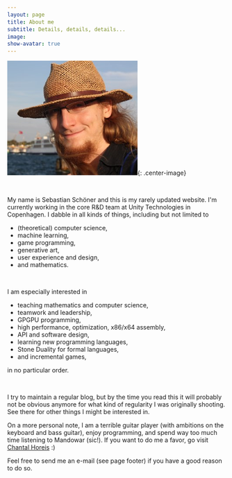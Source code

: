 ```yaml
---
layout: page
title: About me
subtitle: Details, details, details...
image: 
show-avatar: true
---
```


![A picture of me. You are missing out.](/img/face_small.jpg){: .center-image}

<br/>

My name is Sebastian Schöner and this is my rarely updated website. I'm currently working in the core R&D team at Unity Technologies in Copenhagen.
I dabble in all kinds of things, including but not limited to

 * (theoretical) computer science,
 * machine learning,
 * game programming,
 * generative art,
 * user experience and design,
 * and mathematics.

<br/>

I am especially interested in 
 * teaching mathematics and computer science,
 * teamwork and leadership,
 * GPGPU programming,
 * high performance, optimization, x86/x64 assembly,
 * API and software design,
 * learning new programming languages,
 * Stone Duality for formal languages,
 * and incremental games,

in no particular order.

<br/>

I try to maintain a regular blog, but by the time you read this it will probably not be obvious anymore for what kind of regularity I was originally shooting. See there for other things I might be interested in.

On a more personal note, I am a terrible guitar player (with ambitions on the keyboard and bass guitar), enjoy programming, and spend way too much time listening to Mandowar (sic!). If you want to do me a favor, go visit [Chantal Horeis](https://www.chantalhoreis.com) :)

Feel free to send me an e-mail (see page footer) if you have a good reason to do so.